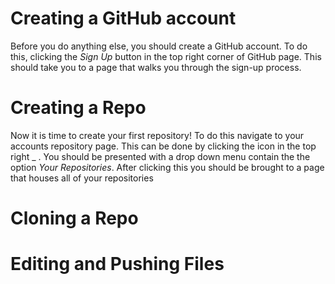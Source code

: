 # Creating a GitHub account
Before you do anything else, you should create a GitHub account. To do this, clicking the *Sign Up* button in the top right corner of GitHub page. This should take you to a page that walks you through the sign-up process. 
# Creating a Repo 
Now it is time to create your first repository! To do this navigate to your accounts repository page. This can be done by clicking the icon in the top right _ . You should be presented with a drop down menu contain the the option *Your Repositories*. After clicking this you should be brought to a page that houses all of your repositories
# Cloning a Repo 

# Editing and Pushing Files
# 
